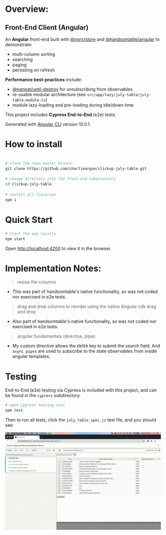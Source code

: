 # Overview: 
## Front-End Client (Angular)

An **Angular** front-end built with [@ngrx/store](https://ngrx.io/guide/store) and [@handsontable/angular](https://www.npmjs.com/package/@handsontable/angular) to demonstrate:
- multi-column sorting
- searching
- paging
- persisting on refresh

**Performance best-practices** include:
* [@ngneat/until-destroy](https://www.npmjs.com/package/@ngneat/until-destroy) for unsubscribing from observables
* re-usable modular architecture (see `src/app/lazy/july-table/july-table.module.ts`)
* module lazy-loading and pre-loading during idle/down time

This project includes **Cypress End-to-End** (e2e) tests.

Generated with [Angular CLI](https://github.com/angular/angular-cli) version 10.0.1.

# How to install

```sh

# clone the repo master branch
git clone https://github.com/charlieargue/clickup-july-table.git

# change directory into the front-end subdirectory
cd clickup-july-table

# install all libraries
npm i
```

# Quick Start

```sh
# start the app locally
npm start
```

Open [http://localhost:4200](http://localhost:4200) to view it in the browser.


# Implementation Notes:
>  resize the columns
- This was part of handsomtable's native functionality, so was not coded nor exercised in e2e tests.

> drag and drop columns to reorder using the native Angular cdk drag and drop
- Also part of handsomtable's native functionality, so was not coded nor exercised in e2e tests. 

> angular fundamentals (directive, pipe)
- My custom directive allows the `ENTER` key to submit the search field. And `async pipes` are used to subscribe to the state observables from inside angular templates.

# Testing

End-to-End (e2e) testing via Cypress is included with this project, and can be found in the `cypress` subdirectory.

```sh
# open Cypress testing tool
npm test
```
Then to run all tests, click the `july_table_spec.js` test file, and you should see:

![Cypress running tests](how-to-cypress-tests.gif)




